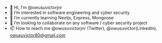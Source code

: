 - 👋 Hi, I’m @owusuvictorjnr
- 👀 I’m interested in software engineering and cyber security 
- 🌱 I’m currently learning Nextjs, Express, Mongoose
- 💞️ I’m looking to collaborate on any software / cyber security project
- 📫 How to reach me @owusuvictorjnr (Twitter), @owusuvictor(LinkedIn), owusuvictor80@gmail.com

<!---
owusuvictorjnr/owusuvictorjnr is a ✨ special ✨ repository because its `README.md` (this file) appears on your GitHub profile.
You can click the Preview link to take a look at your changes.
--->
